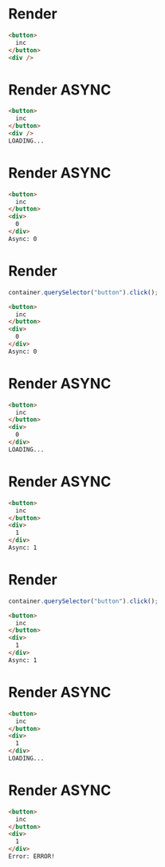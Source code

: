 # Render
```html
<button>
  inc
</button>
<div />
```


# Render ASYNC
```html
<button>
  inc
</button>
<div />
LOADING...
```


# Render ASYNC
```html
<button>
  inc
</button>
<div>
  0
</div>
Async: 0
```


# Render
```js
container.querySelector("button").click();
```
```html
<button>
  inc
</button>
<div>
  0
</div>
Async: 0
```


# Render ASYNC
```html
<button>
  inc
</button>
<div>
  0
</div>
LOADING...
```


# Render ASYNC
```html
<button>
  inc
</button>
<div>
  1
</div>
Async: 1
```


# Render
```js
container.querySelector("button").click();
```
```html
<button>
  inc
</button>
<div>
  1
</div>
Async: 1
```


# Render ASYNC
```html
<button>
  inc
</button>
<div>
  1
</div>
LOADING...
```


# Render ASYNC
```html
<button>
  inc
</button>
<div>
  1
</div>
Error: ERROR!
```
